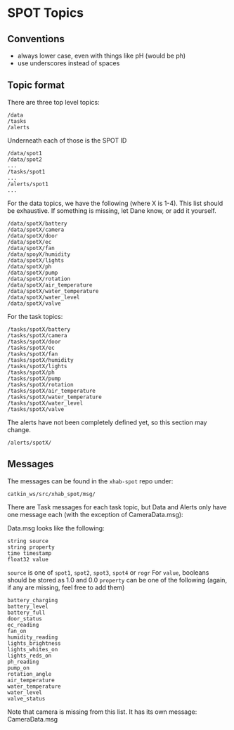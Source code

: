 # SPOT Topics

## Conventions

* always lower case, even with things like pH (would be ph)
* use underscores instead of spaces

## Topic format

There are three top level topics:

    /data
    /tasks
    /alerts

Underneath each of those is the SPOT ID

    /data/spot1
    /data/spot2
    ...
    /tasks/spot1
    ...
    /alerts/spot1
    ...

For the data topics, we have the following (where X is 1-4).
This list should be exhaustive. If something is missing, let
Dane know, or add it yourself. 

    /data/spotX/battery
    /data/spotX/camera
    /data/spotX/door
    /data/spotX/ec
    /data/spotX/fan
    /data/spoyX/humidity
    /data/spotX/lights
    /data/spotX/ph
    /data/spotX/pump
    /data/spotX/rotation
    /data/spotX/air_temperature
    /data/spotX/water_temperature
    /data/spotX/water_level
    /data/spotX/valve

For the task topics:

    /tasks/spotX/battery
    /tasks/spotX/camera
    /tasks/spotX/door
    /tasks/spotX/ec
    /tasks/spotX/fan
    /tasks/spotX/humidity
    /tasks/spotX/lights
    /tasks/spotX/ph
    /tasks/spotX/pump
    /tasks/spotX/rotation
    /tasks/spotX/air_temperature
    /tasks/spotX/water_temperature
    /tasks/spotX/water_level
    /tasks/spotX/valve

The alerts have not been completely defined yet, so this section may change.
    
    /alerts/spotX/


## Messages

The messages can be found in the `xhab-spot` repo under:

    catkin_ws/src/xhab_spot/msg/

There are Task messages for each task topic, but Data and Alerts only have one message each (with the exception of CameraData.msg):

Data.msg looks like the following:

    string source
    string property
    time timestamp
    float32 value

`source` is one of `spot1`, `spot2`, `spot3`, `spot4` or `rogr`
For `value`, booleans should be stored as 1.0 and 0.0
`property` can be one of the following (again, if any are missing, feel free to add them)

    battery_charging
    battery_level
    battery_full
    door_status
    ec_reading
    fan_on
    humidity_reading
    lights_brightness
    lights_whites_on
    lights_reds_on
    ph_reading
    pump_on
    rotation_angle
    air_temperature
    water_temperature
    water_level
    valve_status

Note that camera is missing from this list. It has its own message: CameraData.msg



